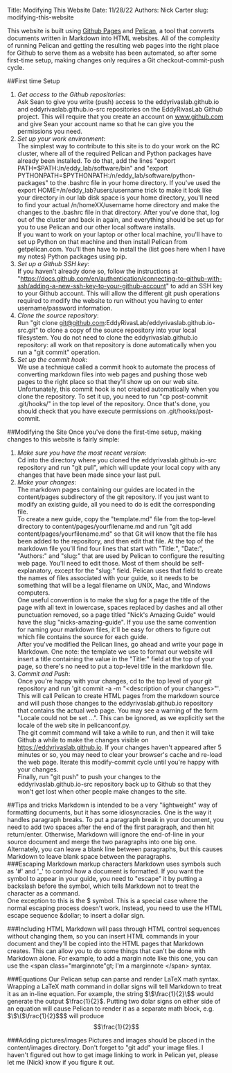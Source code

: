 Title: Modifying This Website
Date: 11/28/22
Authors: Nick Carter
slug: modifying-this-website

This website is built using [Github Pages](https://pages.github.com/) and  [Pelican](https://getpelican.com/), a tool that converts documents written in Markdown into HTML websites.  All of the complexity of running Pelican and getting the resulting web pages into the right place for Github to serve them as a website has been automated, so after some first-time setup, making changes only requires a Git checkout-commit-push cycle.

##First time Setup
1. _Get access to the Github repositories_:  
Ask Sean to give you write (push) access to the eddyrivaslab.github.io and eddyrivaslab.github.io-src repositories on the EddyRivasLab Github project.  This will require that you create an account on www.github.com and give Sean your account name so that he can give you the permissions you need.  
2. _Set up your work environment_:  
The simplest way to contribute to this site is to do your work on the RC cluster, where all of the required Pelican and Python packages have already been installed. To do that, add the lines "export PATH=&dollar;PATH:/n/eddy_lab/software/bin" and 
"export PYTHONPATH=&dollar;PYTHONPATH:/n/eddy_lab/software/python-packages" to the .bashrc file in your home directory. <span class="marginnote">If you've used the export HOME=/n/eddy_lab?users/username trick to make it look like your directory in our lab disk space is your home directory, you'll need to find your actual /n/homeXX/username home directory and make the changes to the .bashrc file in that directory.</span> After you've done that, log out of the cluster and back in again, and everything should be set up for you to use Pelican and our other local software installs.  
If you want to work on your laptop or other local machine, you'll have to set up Python on that machine and then install Pelican from getpelican.com.  You'll then have to install the (list goes here when I have my notes) Python packages using pip.  
4. _Set up a Github SSH key_:   
If you haven't already done so, follow the instructions at "https://docs.github.com/en/authentication/connecting-to-github-with-ssh/adding-a-new-ssh-key-to-your-github-account" to add an SSH key to your Github account.  This will allow the different git push operations required to modify the website to run without you having to enter username/password information.  
5. _Clone the source repository_:  
Run "git clone git@github.com:EddyRivasLab/eddyrivaslab.github.io-src.git" to clone a copy of the source repository into your local filesystem.  You do not need to clone the eddyrivaslab.github.io repository: all work on that repository is done automatically when you run a "git commit" operation.  
6. _Set up the commit hook_:  
We use a technique called a commit hook to automate the process of converting markdown files into web pages and pushing those web pages to the right place so that they'll show up on our web site.  Unfortunately, this commit hook is not created automatically when you clone the repository.  To set it up, you need to run "cp post-commit .git/hooks/" in the top level of the repository.  Once that's done, you should check that you have execute permissions on .git/hooks/post-commit.

##Modifying the Site
Once you've done the first-time setup, making changes to this website is fairly simple:

1. _Make sure you have the most recent version_:  
Cd into the directory where you cloned the eddyrivaslab.github.io-src repository and run "git pull", which will update your local copy with any changes that have been made since your last pull.  
2. _Make your changes_:  
The markdown pages containing our guides are located in the content/pages subdirectory of the git repository.  If you just want to modify an existing guide, all you need to do is edit the corresponding file.  
To create a new guide, copy the "template.md" file from the top-level directory to content/pages/yourfilename.md and run "git add content/pages/yourfilename.md" so that Git will know that the file has been added to the repository, and then edit that file.  At the top of the markdown file you'll find four lines that start with "Title:", "Date:", "Authors:" and "slug:" that are used by Pelican to configure the resulting web page.  You'll need to edit those.  Most of them should be self-explanatory, except for the "slug:" field.  Pelican uses that field to create the names of files associated with your guide, so it needs to be something that will be a legal filename on UNIX, Mac, and Windows computers.  
  One useful convention is to make the slug for a page the title of the page with all text in lowercase, spaces replaced by dashes and all other punctuation removed, so a page titled "Nick's Amazing Guide" would have the slug "nicks-amazing-guide".  If you use the same convention for naming your markdown files, it'll be easy for others to figure out which file contains the source for each guide.  
After you've modified the Pelican lines, go ahead and write your page in Markdown.  One note: the template we use to format our website will insert a title containing the value in the "Title:" field at the top of your page, so there's no need to put a top-level title in the markdown file.  
3. _Commit and Push_:  
Once you're happy with your changes, cd to the top level of your git repository and run 'git commit -a -m "&lt;description of your changes&gt;"'. This will call Pelican to create HTML pages from the markdown source and will push those changes to the eddyrivaslab.github.io repository that contains the actual web page.  You may see a warning of the form "Locale could not be set ...".  This can be ignored, as we explicitly set the locale of the web site in pelicanconf.py.  
The git commit command will take a while to run, and then it will take Github a while to make the changes visible on https://eddyrivaslab.github.io.  If your changes haven't appeared after 5 minutes or so, you may need to clear your browser's cache and re-load the web page.  Iterate this modify-commit cycle until you're happy with your changes.  
Finally, run "git push" to push your changes to the eddyrivaslab.github.io-src repository back up to Github so that they won't get lost when other people make changes to the site.  

##Tips and tricks
Markdown is intended to be a very "lightweight" way of formatting documents, but it has some idiosyncracies.  One is the way it handles paragraph breaks.  To put a paragraph break in your document, you need to add two spaces after the end of the first paragraph, and then hit return/enter.  Otherwise, Markdown will ignore the end-of-line in your source document and merge the two paragraphs into one big one.  
Alternately, you can leave a blank line between paragraphs, but this causes Markdown to leave blank space between the paragraphs.  
###Escaping Markdown markup characters
Markdown uses symbols such as '\#' and '\_' to control how a document is formatted.  If you want the symbol to appear in your guide, you need to "escape" it by putting a backslash before the symbol, which tells Markdown not to treat the character as a command.  
One exception to this is the &dollar; symbol.  This is a special case where the normal escaping process doesn't work.  Instead, you need to use the HTML escape sequence &amp;dollar; to insert a dollar sign.

###Including HTML
Markdown will pass through HTML control sequences without changing them, so you can insert HTML commands in your document and they'll be copied into the HTML pages that Markdown creates.  This can allow you to do some things that can't be done with Markdown alone. <span class="marginnote">For example, to add a margin note like this one, you can use the &lt;span class="marginnote"gt; I'm a marginnote &lt;/span&gt; syntax.</span>

###Equations
Our Pelican setup can parse and render LaTeX math syntax.  Wrapping a LaTeX math command in dollar signs will tell Markdown to treat it as an in-line equation.  For example, the string $\$\frac{1}{2}\$$ would generate the output $\frac{1}{2}$. Putting two dolar signs on either side of an equation will cause Pelican to render it as a separate math block, e.g. $\$\($\frac{1}{2}\$\$$ will produce $$\frac{1}{2}$$

###Adding pictures/images
Pictures and images should be placed in the content/images directory.  Don't forget to "git add" your image files.  I haven't figured out how to get image linking to work in Pelican yet, please let me (Nick) know if you figure it out.